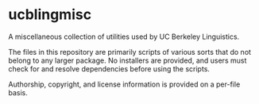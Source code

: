 ucblingmisc
===========

A miscellaneous collection of utilities used by UC Berkeley Linguistics.

The files in this repository are primarily scripts of various sorts that
do not belong to any larger package. No installers are provided, and users
must check for and resolve dependencies before using the scripts.

Authorship, copyright, and license information is provided on a per-file
basis.
